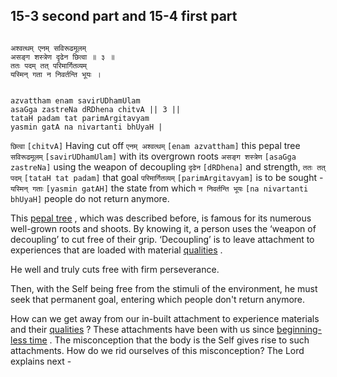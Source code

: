 ## 15-3 second part and 15-4 first part


```shloka-sa

अश्वत्थम् एनम् सविरूढमूलम्
असङ्ग शस्त्रेण दृढेन छित्वा ॥ ३ ॥
ततः पदम् तत् परिमार्गितव्यम्
यस्मिन् गता न निवर्तन्ति भूयः ।

```
```shloka-sa-hk

azvattham enam savirUDhamUlam
asaGga zastreNa dRDhena chitvA || 3 ||
tataH padam tat parimArgitavyam
yasmin gatA na nivartanti bhUyaH |

```
`छित्वा` `[chitvA]` Having cut off `एनम् अश्वत्थम्` `[enam azvattham]` this pepal tree `सविरूढमूलम्` `[savirUDhamUlam]` with its overgrown roots `असङ्ग शस्त्रेण` `[asaGga zastreNa]` using the weapon of decoupling `दृढेन` `[dRDhena]` and strength, `ततः तत् पदम्` `[tataH tat padam]` that goal `परिमार्गितव्यम्` `[parimArgitavyam]` is to be sought - `यस्मिन् गताः` `[yasmin gatAH]` the state from which `न निवर्तन्ति भूयः` `[na nivartanti bhUyaH]` people do not return anymore.

This 
[pepal tree](15-2.md#pepal_tree)
, which was described before, is famous for its numerous well-grown roots and shoots. By knowing it, a person uses the ‘weapon of decoupling’ to cut free of their grip. ‘Decoupling’ is to leave attachment to experiences that are loaded with material 
[qualities](2-45_to_2-46.md#satva_rajas_tamas)
. 

He well and truly cuts free with firm perseverance.

Then, with the Self being free from the stimuli of the environment, he must seek that permanent goal, entering which people don't return anymore.

How can we get away from our in-built attachment to experience materials and their 
[qualities](2-45_to_2-46.md#satva_rajas_tamas)
? These attachments have been with us since 
[beginning-less time](Back-to-Basics.md#beginningless_time)
. The misconception that the body is the Self gives rise to such attachments. How do we rid ourselves of this misconception? The Lord explains next -


